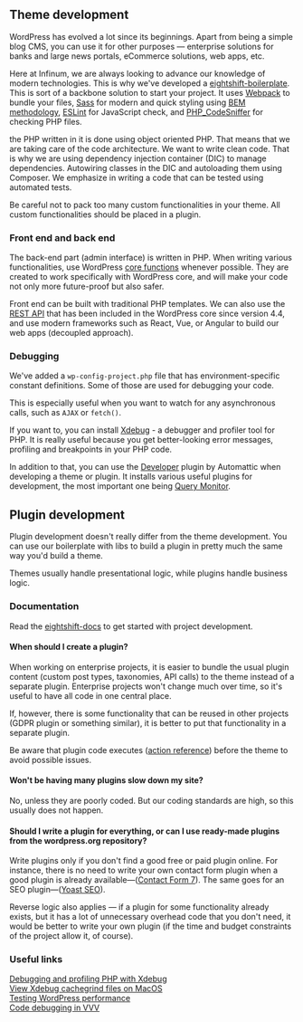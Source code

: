 ## Theme development

WordPress has evolved a lot since its beginnings. Apart from being a simple blog CMS, you can use it for other purposes — enterprise solutions for banks and large news portals, eCommerce solutions, web apps, etc.

Here at Infinum, we are always looking to advance our knowledge of modern technologies. This is why we've developed a [eightshift-boilerplate](https://github.com/infinum/eightshift-boilerplate). This is sort of a backbone solution to start your project. It uses [Webpack](https://webpack.js.org/) to bundle your files, [Sass](http://sass-lang.com/) for modern and quick styling using [BEM methodology](http://getbem.com/), [ESLint](http://eslint.org/) for JavaScript check, and [PHP_CodeSniffer](https://github.com/squizlabs/PHP_CodeSniffer) for checking PHP files.

the PHP written in it is done using object oriented PHP. That means that we are taking care of the code architecture. We want to write clean code. That is why we are using dependency injection container (DIC) to manage dependencies. Autowiring classes in the DIC and autoloading them using Composer. We emphasize in writing a code that can be tested using automated tests.

Be careful not to pack too many custom functionalities in your theme. All custom functionalities should be placed in a plugin.

### Front end and back end

The back-end part (admin interface) is written in PHP. When writing various functionalities, use WordPress [core functions](https://developer.wordpress.org/) whenever possible. They are created to work specifically with WordPress core, and will make your code not only more future-proof but also safer.

Front end can be built with traditional PHP templates. We can also use the [REST API](https://developer.wordpress.org/rest-api/) that has been included in the WordPress core since version 4.4, and use modern frameworks such as React, Vue, or Angular to build our web apps (decoupled approach).

### Debugging

We've added a `wp-config-project.php` file that has environment-specific constant definitions. Some of those are used for debugging your code.

This is especially useful when you want to watch for any asynchronous calls, such as `AJAX` or `fetch()`.

If you want to, you can install [Xdebug](https://xdebug.org/) - a debugger and profiler tool for PHP. It is really useful because you get better-looking error messages, profiling and breakpoints in your PHP code.

In addition to that, you can use the [Developer](https://wordpress.org/plugins/developer/) plugin by Automattic when developing a theme or plugin. It installs various useful plugins for development, the most important one being [Query Monitor](https://wordpress.org/plugins/query-monitor/).

## Plugin development

Plugin development doesn't really differ from the theme development. You can use our boilerplate with libs to build a plugin in pretty much the same way you'd build a theme.

Themes usually handle presentational logic, while plugins handle business logic.

### Documentation

Read the [eightshift-docs](https://eightshift.com/) to get started with project development.

#### When should I create a plugin?

When working on enterprise projects, it is easier to bundle the usual plugin content (custom post types, taxonomies, API calls) to the theme instead of a separate plugin. Enterprise projects won't change much over time, so it's useful to have all code in one central place.

If, however, there is some functionality that can be reused in other projects (GDPR plugin or something similar), it is better to put that functionality in a separate plugin.

Be aware that plugin code executes ([action reference](https://codex.wordpress.org/Plugin_API/Action_Reference)) before the theme to avoid possible issues.

#### Won't be having many plugins slow down my site?

No, unless they are poorly coded. But our coding standards are high, so this usually does not happen.

#### Should I write a plugin for everything, or can I use ready-made plugins from the wordpress.org repository?

Write plugins only if you don't find a good free or paid plugin online. For instance, there is no need to write your own contact form plugin when a good plugin is already available—([Contact Form 7](https://wordpress.org/plugins/contact-form-7/)). The same goes for an SEO plugin—([Yoast SEO](https://wordpress.org/plugins/wordpress-seo/)).

Reverse logic also applies — if a plugin for some functionality already exists, but it has a lot of unnecessary overhead code that you don't need, it would be better to write your own plugin (if the time and budget constraints of the project allow it, of course).

### Useful links

[Debugging and profiling PHP with Xdebug](https://www.sitepoint.com/debugging-and-profiling-php-with-xdebug/)  
[View Xdebug cachegrind files on MacOS](http://nickology.com/2014/04/16/view-xdebug-cachegrind-files-on-mac-os/)  
[Testing WordPress performance](https://codex.wordpress.org/Testing_WordPress_Performance)  
[Code debugging in VVV](https://github.com/Varying-Vagrant-Vagrants/VVV/wiki/Code-Debugging)  
